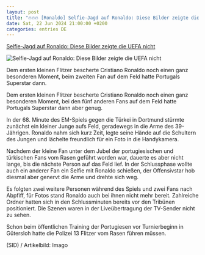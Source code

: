 ```yaml
---
layout: post
title: "🔥🔥🔥 [Ronaldo] Selfie-Jagd auf Ronaldo: Diese Bilder zeigte die UEFA nicht"
date: Sat, 22 Jun 2024 21:00:00 +0200
categories: entries DE
---
```

[Selfie-Jagd auf Ronaldo: Diese Bilder zeigte die UEFA nicht](https://www.skysportaustria.at/selfie-jagd-auf-ronaldo-diese-bilder-zeigte-die-uefa-nicht/)

![Selfie-Jagd auf Ronaldo: Diese Bilder zeigte die UEFA nicht](https://www.skysportaustria.at/wp-content/uploads/2024/06/imago1046644528h-1-scaled.jpg)

Dem ersten kleinen Flitzer bescherte Cristiano Ronaldo noch einen ganz besonderen Moment, beim zweiten Fan auf dem Feld hatte Portugals Superstar dann.

Dem ersten kleinen Flitzer bescherte Cristiano Ronaldo noch einen ganz besonderen Moment, bei den fünf anderen Fans auf dem Feld hatte Portugals Superstar dann aber genug.

In der 68. Minute des EM-Spiels gegen die Türkei in Dortmund stürmte zunächst ein kleiner Junge aufs Feld, geradewegs in die Arme des 39-Jährigen. Ronaldo nahm sich kurz Zeit, legte seine Hände auf die Schultern des Jungen und lächelte freundlich für ein Foto in die Handykamera.

Nachdem der kleine Fan unter dem Jubel der portugiesischen und türkischen Fans vom Rasen geführt worden war, dauerte es aber nicht lange, bis die nächste Person auf das Feld lief. In der Schlussphase wollte auch ein anderer Fan ein Selfie mit Ronaldo schießen, der Offensivstar hob diesmal aber genervt die Arme und drehte sich weg.

Es folgten zwei weitere Personen während des Spiels und zwei Fans nach Abpfiff, für Fotos stand Ronaldo auch bei ihnen nicht mehr bereit. Zahlreiche Ordner hatten sich in den Schlussminuten bereits vor den Tribünen positioniert. Die Szenen waren in der Liveübertragung der TV-Sender nicht zu sehen.

Schon beim öffentlichen Training der Portugiesen vor Turnierbeginn in Gütersloh hatte die Polizei 13 Flitzer vom Rasen führen müssen.

(SID) / Artikelbild: Imago

